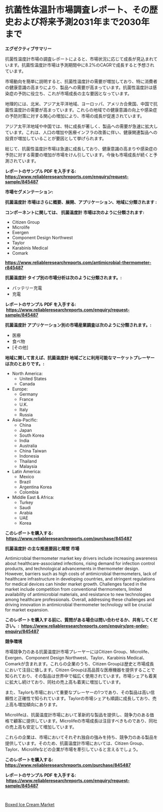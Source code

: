 <p><h1>抗菌性体温計市場調査レポート、その歴史および将来予測2031年まで2030年まで</h1></p><p><strong>エグゼクティブサマリー</strong></p>
<p><p>抗菌性温度計市場の調査レポートによると、市場状況に応じて成長が見込まれています。抗菌性温度計市場は予測期間中に8.2%のCAGRで成長すると予想されています。</p><p>市場動向を簡単に説明すると、抗菌性温度計の需要が増加しており、特に消費者の健康意識の高まりにより、製品への需要が高まっています。抗菌性温度計は感染症の予防に役立ち、これが市場成長の主な要因となっています。</p><p>地理的には、北米、アジア太平洋地域、ヨーロッパ、アメリカ合衆国、中国で抗菌性温度計の需要が高まっています。これらの地域での健康意識の向上や感染症の予防対策に対する関心の増加により、市場の成長が促進されています。</p><p>アジア太平洋地域や中国では、特に成長が著しく、製品への需要が急速に拡大しています。これは、人口の増加や医療インフラの改善に伴い、健康関連製品への投資が増加していることが要因として挙げられます。</p><p>総じて、抗菌性温度計市場は急速に成長しており、健康意識の高まりや感染症の予防に対する需要の増加が市場をけん引しています。今後も市場成長が続くと予測されています。</p></p>
<p><strong>レポートのサンプル PDF を入手する: <a href="https://www.reliableresearchreports.com/enquiry/request-sample/845487">https://www.reliableresearchreports.com/enquiry/request-sample/845487</a></strong></p>
<p><strong>市場セグメンテーション:</strong></p>
<p><strong> 抗菌温度計 市場はさらに概要、展開、アプリケーション、地域に分類されます :</strong></p>
<p><strong>コンポーネントに関しては、 抗菌温度計 市場は次のように分類されます: &nbsp;</strong></p>
<p><ul><li>Citizen Group</li><li>Microlife</li><li>Exergen</li><li>Component Design Northwest</li><li>Taylor</li><li>Karabinis Medical</li><li>Comark</li></ul></p>
<p><strong><a href="https://www.reliableresearchreports.com/antimicrobial-thermometer-r845487">https://www.reliableresearchreports.com/antimicrobial-thermometer-r845487</a></strong></p>
<p><strong> 抗菌温度計 タイプ別の市場分析は次のように分類されます。:</strong></p>
<p><ul><li>バッテリー充電</li><li>充電</li></ul></p>
<p><strong>レポートのサンプル PDF を入手する: &nbsp;<a href="https://www.reliableresearchreports.com/enquiry/request-sample/845487">https://www.reliableresearchreports.com/enquiry/request-sample/845487</a></strong></p>
<p><strong> 抗菌温度計 アプリケーション別の市場産業調査は次のように分類されます。:</strong></p>
<p><ul><li>医療</li><li>食べ物</li><li>[その他]</li></ul></p>
<p><strong>地域に関して言えば、抗菌温度計 地域ごとに利用可能なマーケットプレーヤーは次のとおりです。:</strong></p>
<p><ul>
    <li>
        North America:
        <ul>
            <li>United States</li>
            <li>Canada</li>
        </ul>
    </li>
    <li>
        Europe:
        <ul>
            <li>Germany</li>
            <li>France</li>
            <li>U.K.</li>
            <li>Italy</li>
            <li>Russia</li>
        </ul>
    </li>
    <li>
        Asia-Pacific:
        <ul>
            <li>China</li>
            <li>Japan</li>
            <li>South Korea</li>
            <li>India</li>
            <li>Australia</li>
            <li>China Taiwan</li>
            <li>Indonesia</li>
            <li>Thailand</li>
            <li>Malaysia</li>
        </ul>
    </li>
    <li>
        Latin America:
        <ul>
            <li>Mexico</li>
            <li>Brazil</li>
            <li>Argentina Korea</li>
            <li>Colombia</li>
        </ul>
    </li>
    <li>
        Middle East & Africa:
        <ul>
            <li>Turkey</li>
            <li>Saudi</li>
            <li>Arabia</li>
            <li>UAE</li>
            <li>Korea</li>
        </ul>
    </li>
    </ul></p>
<p><strong>このレポートを購入する: &nbsp;<a href="https://www.reliableresearchreports.com/purchase/845487">https://www.reliableresearchreports.com/purchase/845487</a></strong></p>
<p><strong>抗菌温度計 の主な推進要因と障壁 市場</strong></p>
<p><p>Antimicrobial thermometer market key drivers include increasing awareness about healthcare-associated infections, rising demand for infection control products, and technological advancements in thermometer design. However, barriers such as high costs of antimicrobial thermometers, lack of healthcare infrastructure in developing countries, and stringent regulations for medical devices can hinder market growth. Challenges faced in the market include competition from conventional thermometers, limited availability of antimicrobial materials, and resistance to new technologies among healthcare professionals. Overall, addressing these challenges and driving innovation in antimicrobial thermometer technology will be crucial for market expansion.</p></p>
<p><strong>このレポートを購入する前に、質問がある場合は問い合わせるか、共有してください。:&nbsp; <a href="https://www.reliableresearchreports.com/enquiry/pre-order-enquiry/845487">https://www.reliableresearchreports.com/enquiry/pre-order-enquiry/845487</a></strong></p>
<p><strong>競争環境</strong></p>
<p><p>市場競争力のある抗菌温度計市場プレーヤーにはCitizen Group、Microlife、Exergen、Component Design Northwest、Taylor、Karabinis Medical、Comarkが含まれます。これらの企業のうち、Citizen Groupは歴史と市場成長において注目に値します。Citizen Groupは高品質な医療機器を提供することで知られており、その製品は世界中で幅広く使用されています。市場シェアも着実に拡大し続けており、同社の売上高も着実に増加しています。</p><p>また、Taylorも市場において重要なプレーヤーの1つであり、その製品は高い信頼性と正確性で知られています。Taylorの市場シェアも順調に成長しており、売上高も増加傾向にあります。</p><p>Microlifeは、抗菌温度計市場において革新的な製品を提供し、競争力のある価格で顧客に提供しています。Microlifeの市場成長は注目すべきものであり、同社の売上高も安定して増加しています。</p><p>これらの企業は、市場においてそれぞれ独自の強みを持ち、競争力のある製品を提供しています。そのため、抗菌温度計市場においては、Citizen Group、Taylor、Microlifeなどの企業が市場を牽引していると言えるでしょう。</p></p>
<p><strong>このレポートを購入する: &nbsp; <a href="https://www.reliableresearchreports.com/purchase/845487">https://www.reliableresearchreports.com/purchase/845487</a></strong></p>
<p><strong>レポートのサンプル PDF を入手する: &nbsp;<a href="https://www.reliableresearchreports.com/enquiry/request-sample/845487">https://www.reliableresearchreports.com/enquiry/request-sample/845487</a></strong><strong></strong></p>
<p>&nbsp;</p>
<p><p><a href="https://github.com/santosh758595/Market-Research-Report-List-4/blob/main/boxed-ice-cream-market.md">Boxed Ice Cream Market</a></p></p>